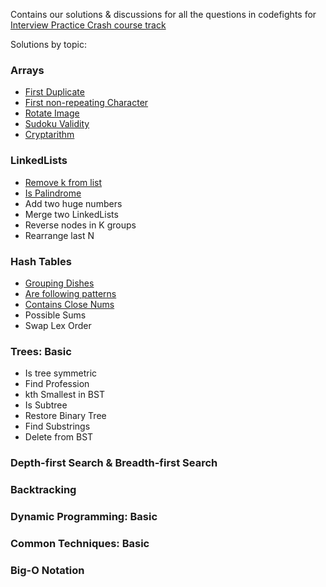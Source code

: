 Contains our solutions & discussions for all the questions in codefights for [Interview Practice Crash course track](https://codefights.com/interview-practice)

Solutions by topic:

### Arrays
* [First Duplicate](https://github.com/div1090/codemonkeys/tree/master/CodeFights/FirstDuplicate)
* [First non-repeating Character](https://github.com/div1090/codemonkeys/tree/master/CodeFights/firstNotRepeatingCharacter)
* [Rotate Image](https://github.com/div1090/codemonkeys/tree/master/CodeFights/rotateImage)
* [Sudoku Validity](https://github.com/div1090/codemonkeys/tree/master/CodeFights/Sudoku)
* [Cryptarithm](https://github.com/div1090/codemonkeys/tree/master/CodeFights/cryptarithm)

### LinkedLists
* [Remove k from list](https://github.com/div1090/codemonkeys/tree/master/CodeFights/removeKFromList)
* [Is Palindrome](https://github.com/div1090/codemonkeys/tree/master/CodeFights/isListPalindrome)
* Add two huge numbers
* Merge two LinkedLists
* Reverse nodes in K groups
* Rearrange last N

### Hash Tables
* [Grouping Dishes](https://github.com/div1090/codemonkeys/tree/master/CodeFights/groupingDishes)
* [Are following patterns](https://github.com/div1090/codemonkeys/tree/master/CodeFights/areFollowingPatterns)
* [Contains Close Nums](https://github.com/div1090/codemonkeys/tree/master/CodeFights/containsCloseNums)
* Possible Sums
* Swap Lex Order

### Trees: Basic
* Is tree symmetric
* Find Profession
* kth Smallest in BST
* Is Subtree
* Restore Binary Tree
* Find Substrings
* Delete from BST

### Depth-first Search & Breadth-first Search

### Backtracking

### Dynamic Programming: Basic

### Common Techniques: Basic

### Big-O Notation

